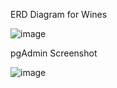  ERD Diagram for Wines
 
 ![image](https://user-images.githubusercontent.com/105396400/192882541-48447016-eb45-4c81-afc0-26cf1cc8ecb7.png)

pgAdmin Screenshot

![image](https://user-images.githubusercontent.com/105396400/192882872-2cf1cb80-6402-411c-938d-d502b931fcb9.png)
